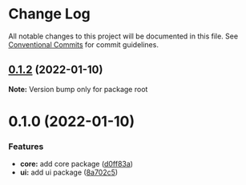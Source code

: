 # Change Log

All notable changes to this project will be documented in this file.
See [Conventional Commits](https://conventionalcommits.org) for commit guidelines.

## [0.1.2](https://github.com/trevorsargent/myko/compare/v0.1.1...v0.1.2) (2022-01-10)

**Note:** Version bump only for package root





# 0.1.0 (2022-01-10)


### Features

* **core:** add core package ([d0ff83a](https://github.com/trevorsargent/myko/commit/d0ff83ae68ec2103523f604f0ba8ece567ed5df8))
* **ui:** add ui package ([8a702c5](https://github.com/trevorsargent/myko/commit/8a702c5ad24ba44df2a4609302d6733293f4fba5))
